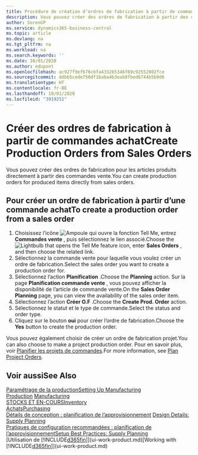 ```yaml
---
title: Procédure de création d’ordres de fabrication à partir de commandes vente | Microsoft Docs
description: Vous pouvez créer des ordres de fabrication à partir des commandes vente dans le département Ventes & marketing.
author: SorenGP
ms.service: dynamics365-business-central
ms.topic: article
ms.devlang: na
ms.tgt_pltfrm: na
ms.workload: na
ms.search.keywords: ''
ms.date: 10/01/2020
ms.author: edupont
ms.openlocfilehash: ac927f9ef676cbfa433265346f69c92552802fce
ms.sourcegitcommit: ddbb5cede750df1baba4b3eab8fbed6744b5b9d6
ms.translationtype: HT
ms.contentlocale: fr-BE
ms.lasthandoff: 10/01/2020
ms.locfileid: "3919251"
---
```

# <a name="create-production-orders-from-sales-orders"></a><span data-ttu-id="90ff1-103">Créer des ordres de fabrication à partir de commandes achat</span><span class="sxs-lookup"><span data-stu-id="90ff1-103">Create Production Orders from Sales Orders</span></span>
<span data-ttu-id="90ff1-104">Vous pouvez créer des ordres de fabrication pour les articles produits directement à partir des commandes vente.</span><span class="sxs-lookup"><span data-stu-id="90ff1-104">You can create production orders for produced items directly from sales orders.</span></span>  

## <a name="to-create-a-production-order-from-a-sales-order"></a><span data-ttu-id="90ff1-105">Pour créer un ordre de fabrication à partir d’une commande achat</span><span class="sxs-lookup"><span data-stu-id="90ff1-105">To create a production order from a sales order</span></span>  

1.  <span data-ttu-id="90ff1-106">Choisissez l’icône ![Ampoule qui ouvre la fonction Tell Me](media/ui-search/search_small.png "Dites-moi ce que vous voulez faire"), entrez **Commandes vente** , puis sélectionnez le lien associé.</span><span class="sxs-lookup"><span data-stu-id="90ff1-106">Choose the ![Lightbulb that opens the Tell Me feature](media/ui-search/search_small.png "Tell me what you want to do") icon, enter **Sales Orders** , and then choose the related link.</span></span>  
2.  <span data-ttu-id="90ff1-107">Sélectionnez la commande vente pour laquelle vous voulez créer un ordre de fabrication.</span><span class="sxs-lookup"><span data-stu-id="90ff1-107">Select the sales order you want to create a production order for.</span></span>  
3.  <span data-ttu-id="90ff1-108">Sélectionnez l’action **Planification** .</span><span class="sxs-lookup"><span data-stu-id="90ff1-108">Choose the **Planning** action.</span></span> <span data-ttu-id="90ff1-109">Sur la page **Planification commande vente** , vous pouvez afficher la disponibilité de l’article de commande vente.</span><span class="sxs-lookup"><span data-stu-id="90ff1-109">On the **Sales Order Planning** page, you can view the availability of the sales order item.</span></span>  
4.  <span data-ttu-id="90ff1-110">Sélectionnez l’action **Créer O.F** .</span><span class="sxs-lookup"><span data-stu-id="90ff1-110">Choose the **Create Prod. Order** action.</span></span>  
5.  <span data-ttu-id="90ff1-111">Sélectionnez le statut et le type de commande.</span><span class="sxs-lookup"><span data-stu-id="90ff1-111">Select the status and order type.</span></span>  
6.  <span data-ttu-id="90ff1-112">Cliquez sur le bouton **oui** pour créer l’ordre de fabrication.</span><span class="sxs-lookup"><span data-stu-id="90ff1-112">Choose the **Yes** button to create the production order.</span></span>

<span data-ttu-id="90ff1-113">Vous pouvez également choisir de créer un ordre de fabrication projet.</span><span class="sxs-lookup"><span data-stu-id="90ff1-113">You can also choose to make a project production order.</span></span> <span data-ttu-id="90ff1-114">Pour en savoir plus, voir [Planifier les projets de commandes](production-how-to-plan-project-orders.md).</span><span class="sxs-lookup"><span data-stu-id="90ff1-114">For more information, see [Plan Project Orders](production-how-to-plan-project-orders.md).</span></span>   

## <a name="see-also"></a><span data-ttu-id="90ff1-115">Voir aussi</span><span class="sxs-lookup"><span data-stu-id="90ff1-115">See Also</span></span>  
[<span data-ttu-id="90ff1-116">Paramétrage de la production</span><span class="sxs-lookup"><span data-stu-id="90ff1-116">Setting Up Manufacturing</span></span>](production-configure-production-processes.md)  
<span data-ttu-id="90ff1-117">[Production](production-manage-manufacturing.md)  </span><span class="sxs-lookup"><span data-stu-id="90ff1-117">[Manufacturing](production-manage-manufacturing.md)  </span></span>  
[<span data-ttu-id="90ff1-118">STOCKS ET EN-COURS</span><span class="sxs-lookup"><span data-stu-id="90ff1-118">Inventory</span></span>](inventory-manage-inventory.md)  
[<span data-ttu-id="90ff1-119">Achats</span><span class="sxs-lookup"><span data-stu-id="90ff1-119">Purchasing</span></span>](purchasing-manage-purchasing.md)  
<span data-ttu-id="90ff1-120">[Détails de conception : planification de l’approvisionnement](design-details-supply-planning.md) </span><span class="sxs-lookup"><span data-stu-id="90ff1-120">[Design Details: Supply Planning](design-details-supply-planning.md) </span></span>  
[<span data-ttu-id="90ff1-121">Pratiques de configuration recommandées : planification de l’approvisionnement</span><span class="sxs-lookup"><span data-stu-id="90ff1-121">Setup Best Practices: Supply Planning</span></span>](setup-best-practices-supply-planning.md)  
<span data-ttu-id="90ff1-122">[Utilisation de [!INCLUDE[d365fin](includes/d365fin_md.md)]](ui-work-product.md)</span><span class="sxs-lookup"><span data-stu-id="90ff1-122">[Working with [!INCLUDE[d365fin](includes/d365fin_md.md)]](ui-work-product.md)</span></span>
